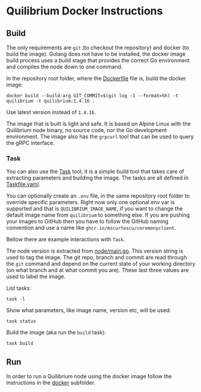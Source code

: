 # Quilibrium Docker Instructions

## Build

The only requirements are `git` (to checkout the repository) and docker (to build the image).
Golang does not have to be installed, the docker image build process uses a build stage that provides the
correct Go environment and compiles the node down to one command.

In the repository root folder, where the [Dockerfile](Dockerfile) file is, build the docker image:
```shell
docker build --build-arg GIT_COMMIT=$(git log -1 --format=%h) -t quilibrium -t quilibrium:1.4.16 .
```

Use latest version instead of `1.4.16`.

The image that is built is light and safe. It is based on Alpine Linux with the Quilibrium node binary, no
source code, nor the Go development environment. The image also has the `grpcurl` tool that can be used to
query the gRPC interface.

### Task

You can also use the [Task](https://taskfile.dev/) tool, it is a simple build tool that takes care of extracting
parameters and building the image. The tasks are all defined in [Taskfile.yaml](Taskfile.yaml).

You can optionally create an `.env` file, in the same repository root folder to override specific parameters. Right now
only one optional env var is supported and that is `QUILIBRIUM_IMAGE_NAME`, if you want to change the default
image name from `quilibrium` to something else. If you are pushing your images to GitHub then you have to follow the
GitHub naming convention and use a name like `ghcr.io/mscurtescu/ceremonyclient`.

Bellow there are example interactions with `Task`.

The node version is extracted from [node/main.go](node/main.go). This version string is used to tag the image. The git
repo, branch and commit are read through the `git` command and depend on the current state of your working
directory (on what branch and at what commit you are). These last three values are used to label the image.

List tasks:
```shell
task -l
```

Show what parameters, like image name, version etc, will be used:
```shell
task status
```

Build the image (aka run the `build` task):
```shell
task build
```

## Run

In order to run a Quilibrium node using the docker image follow the instructions in the [docker](docker) subfolder.

